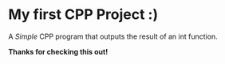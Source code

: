 # My first CPP Project :)

A _Simple_ CPP program that outputs the result of an int function.


**Thanks for checking this out!**
